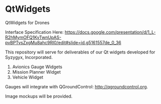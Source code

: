 # QtWidgets
QtWidgets for Drones

Interface Specification Here:
https://docs.google.com/presentation/d/1_L-R2hMymOFQ1KvTwnUpAS-pvBPTvsZxgMu8ahc9RI0/edit#slide=id.g5161557de_0_36


This repository will serve for deliverables of our Qt widgets developed for Syzygyx, Incorporated.

1. Avionics Gauge Widgets
2. Mission Planner Widget
3. Vehicle Widget

Gauges will integrate with QGroundControl: http://qgroundcontrol.org.

Image mockups will be provided.
